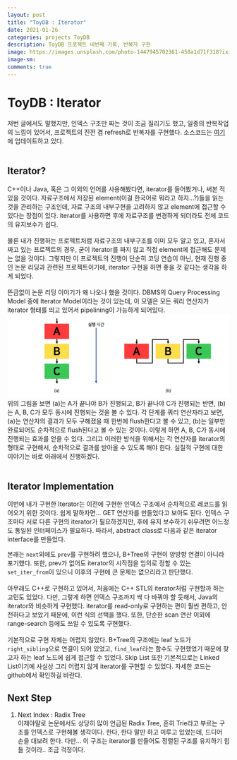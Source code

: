 ```yaml
---
layout: post
title: "ToyDB : Iterator"
date: 2021-01-26
categories: projects ToyDB
description: ToyDB 프로젝트 네번째 기록, 반복자 구현
image: https://images.unsplash.com/photo-1447945702361-458a1d71f318?ixid=MXwxMjA3fDB8MHxwaG90by1wYWdlfHx8fGVufDB8fHw%3D&ixlib=rb-1.2.1&auto=format&fit=crop&w=800&q=80
image-sm:
comments: true
---
```


# ToyDB : Iterator
저번 글에서도 말했지만, 인덱스 구조만 짜는 것이 조금 질리기도 했고, 일종의 반복작업의 느낌이 있어서, 프로젝트의 진전 겸 refresh로 반복자를 구현했다. 소스코드는 [여기](https://github.com/pch6828/ToyDB)에 업데이트하고 있다.<br>
<br>

## Iterator?
C++이나 Java, 혹은 그 이외의 언어를 사용해봤다면, iterator를 들어봤거나, 써본 적 있을 것이다. 자료구조에서 저장된 element(이걸 한국어로 뭐라고 하지...?)들을 읽는 것을 관리하는 구조인데, 자료 구조의 내부구현을 고려하지 않고 element에 접근할 수 있다는 장점이 있다. iterator를 사용하면 후에 자료구조를 변경하게 되더라도 전체 코드의 유지보수가 쉽다.<br>
<br>
물론 내가 진행하는 프로젝트처럼 자료구조의 내부구조를 이미 모두 알고 있고, 혼자서 짜고 있는 프로젝트의 경우, 굳이 iterator를 짜지 않고 직접 element에 접근해도 문제는 없을 것이다. 그렇지만 이 프로젝트의 진행이 단순히 코딩 연습이 아닌, 현재 진행 중인 논문 리딩과 관련된 프로젝트이기에, iterator 구현을 하면 좋을 것 같다는 생각을 하게 되었다.<br>
<br>
뜬금없이 논문 리딩 이야기가 왜 나오나 했을 것이다. DBMS의 Query Processing Model 중에 Iterator Model이라는 것이 있는데, 이 모델은 모든 쿼리 연산자가 iterator 형태를 띄고 있어서 pipelining이 가능하게 되어있다.
![iterater_model](/assets/image/post/1-26-1.png)
위의 그림을 보면 (a)는 A가 끝나야 B가 진행되고, B가 끝나야 C가 진행되는 반면, (b)는 A, B, C가 모두 동시에 진행되는 것을 볼 수 있다. 각 단계를 쿼리 연산자라고 보면, (a)는 연산자의 결과가 모두 구해졌을 때 한번에 flush한다고 볼 수 있고, (b)는 일부만 완료되어도 순차적으로 flush된다고 볼 수 있는 것이다. 이렇게 하면 A, B, C가 동시에 진행되는 효과를 얻을 수 있다. 그리고 이러한 방식을 위해서는 각 연산자를 iterator의 형태로 구현해서, 순차적으로 결과를 받아올 수 있도록 해야 한다. 실질적 구현에 대한 이야기는 바로 아래에서 진행하겠다.<br>
<br>

## Iterator Implementation
이번에 내가 구현한 Iterator는 이전에 구현한 인덱스 구조에서 순차적으로 레코드를 읽어오기 위한 것이다. 쉽게 말하자면... GET 연산자를 만들었다고 보아도 된다. 인덱스 구조마다 서로 다른 구현의 iterator가 필요하겠지만, 후에 유지 보수하기 쉬우려면 어느정도 통일된 인터페이스가 필요하다. 따라서, abstract class로 다음과 같은 iterator interface를 만들었다.

<script src="https://gist.github.com/pch6828/7f54fbc035df0cc71d3013935c84c3a3.js"></script>

본래는 `next`외에도 `prev`를 구현하려 했으나, B+Tree의 구현이 양방향 연결이 아니라 포기했다. 또한, prev가 없어도 iterator의 시작점을 임의로 정할 수 있는 `set_iter_from`이 있으니 이후의 구현에 큰 문제는 없으리라고 판단했다.<br>
<br>
아무래도 C++로 구현하고 있어서, 처음에는 C++ STL의 iterator처럼 구현할까 하는 고민도 있었다. 다만, 그렇게 하면 인덱스 구조까지 싹 다 바꿔야 할 듯해서, Java의 iterator와 비슷하게 구현했다. iterator를 read-only로 구현하는 편이 훨씬 편하고, 안전하다고 보았기 때문에, 이런 식의 선택을 했다. 또한, 단순한 scan 연산 이외에 range-search 등에도 쓰일 수 있도록 구현했다.<br>
<br>
기본적으로 구현 자체는 어렵지 않았다. B+Tree의 구조에는 leaf 노드가 `right_sibling`으로 연결이 되어 있었고, `find_leaf`라는 함수도 구현했었기 때문에 찾고자 하는 leaf 노드에 쉽게 접근할 수 있었다. Skip List 또한 기본적으로는 Linked List이기에 사실상 그리 어렵지 않게 iterator를 구현할 수 있었다. 자세한 코드는 github에서 확인하길 바란다.

## Next Step
1. Next Index : Radix Tree<br>
이제야말로 논문에서도 상당히 많이 언급된 Radix Tree, 흔히 Trie라고 부르는 구조를 인덱스로 구현해볼 생각이다. 한다, 한다 말만 하고 미루고 있었는데, 드디어 손을 대보려 한다. 다만... 이 구조는 iterator를 만들어도 정렬된 구조를 유지하기 힘들 것이라.. 조금 걱정이다.